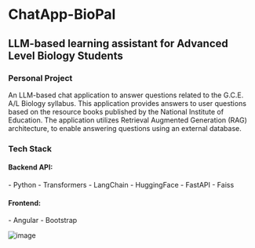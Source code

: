 # ChatApp-BioPal
<h2>LLM-based learning assistant for Advanced Level Biology Students</h2>
<h3>Personal Project</h3>
An LLM-based chat application to answer questions related to the G.C.E. A/L Biology syllabus. This application provides answers to user questions based on the resource books published by the National Institute of Education.
The application utilizes Retrieval Augmented Generation (RAG) architecture, to enable answering questions using an external database.
<h3>Tech Stack</h3>
<h4>Backend API:</h4>
- Python
- Transformers
- LangChain
- HuggingFace
- FastAPI
- Faiss
<h4>Frontend:</h4>
- Angular
- Bootstrap

![image](https://github.com/user-attachments/assets/8c05a6b2-890c-4f88-a3f4-bc6dda48813c)


